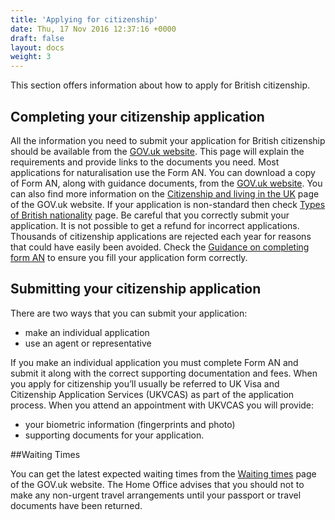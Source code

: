 ```yaml
---
title: 'Applying for citizenship'
date: Thu, 17 Nov 2016 12:37:16 +0000
draft: false
layout: docs
weight: 3
---
```


This section offers information about how to apply for British citizenship.

Completing your citizenship application
---------------------------------------

All the information you need to submit your application for British citizenship should be available from the [GOV.uk website](https://www.gov.uk/becoming-a-british-citizen). This page will explain the requirements and provide links to the documents you need. Most applications for naturalisation use the Form AN. You can download a copy of Form AN, along with guidance documents, from the [GOV.uk website](https://www.gov.uk/government/publications/application-to-naturalise-as-a-british-citizen-form-an). You can also find more information on the [Citizenship and living in the UK](https://www.gov.uk/browse/citizenship/citizenship) page of the GOV.uk website. If your application is non-standard then check [Types of British nationality](https://www.gov.uk/types-of-british-nationality) page. Be careful that you correctly submit your application. It is not possible to get a refund for incorrect applications. Thousands of citizenship applications are rejected each year for reasons that could have easily been avoided. Check the [Guidance on completing form AN](https://www.gov.uk/government/uploads/system/uploads/attachment_data/file/318570/2902467-Guide_AN_v1_0.pdf) to ensure you fill your application form correctly.

Submitting your citizenship application
---------------------------------------

There are two ways that you can submit your application:

*   make an individual application
*   use an agent or representative

If you make an individual application you must complete Form AN and submit it along with the correct supporting documentation and fees. When you apply for citizenship you’ll usually be referred to UK Visa and Citizenship Application Services (UKVCAS) as part of the application process. When you attend an appointment with UKVCAS you will provide:

*   your biometric information (fingerprints and photo)
*   supporting documents for your application.

##Waiting Times

You can get the latest expected waiting times from the [Waiting times](https://www.gov.uk/government/organisations/uk-visas-and-immigration/about/about-our-services) page of the GOV.uk website. The Home Office advises that you should not to make any non-urgent travel arrangements until your passport or travel documents have been returned.